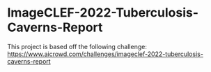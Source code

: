 # ImageCLEF-2022-Tuberculosis-Caverns-Report
This project is based off the following challenge: https://www.aicrowd.com/challenges/imageclef-2022-tuberculosis-caverns-report
